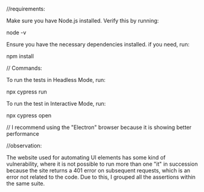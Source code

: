 //requirements: 

Make sure you have Node.js installed. Verify this by running:

node -v

Ensure you have the necessary dependencies installed. if you need, run:

npm install

// Commands:

To run the tests in Headless Mode, run:

npx cypress run 

To run the test in Interactive Mode, run:

npx cypress open 

// I recommend using the "Electron" browser because it is showing better performance 

//observation: 

The website used for automating UI elements has some kind of vulnerability, where it is not possible to run more than one "it" in succession because the site returns a 401 error on subsequent requests,
which is an error not related to the code. Due to this, I grouped all the assertions within the same suite.
